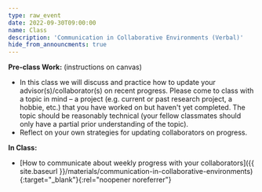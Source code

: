 ```yaml
---
type: raw_event
date: 2022-09-30T09:00:00
name: Class
description: 'Communication in Collaborative Environments (Verbal)'
hide_from_announcments: true
---
```


**Pre-class Work:** (instructions on canvas)
* In this class we will discuss and practice how to update your advisor(s)/collaborator(s) on recent progress. Please come to class with a topic in mind – a project (e.g. current or past research project, a hobbie, etc.) that you have worked on but haven't yet completed. The topic should be reasonably technical (your fellow classmates should only have a partial prior understanding of the topic).
* Reflect on your own strategies for updating collaborators on progress.

**In Class:**
* [How to communicate about weekly progress with your collaborators]({{ site.baseurl }}/materials/communication-in-collaborative-environments){:target="_blank"}{:rel="noopener noreferrer"}
